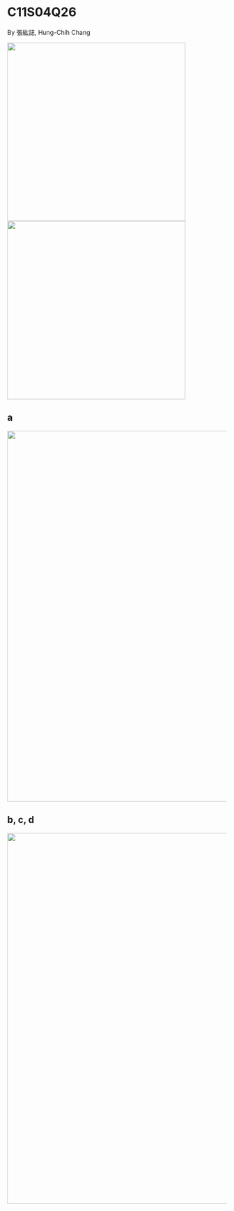 # C11S04Q26
By 張紘誌, Hung-Chih Chang

<img width="409" src="https://github.com/user-attachments/assets/bac6cf43-ab6d-400f-8fe7-dc021ef6b6e9"/>    
<img width="409" src="https://github.com/user-attachments/assets/8be898ab-c8ff-4325-a6ea-59b3eeb4747b"/>  

## a
<img width="850" src="https://github.com/user-attachments/assets/2863bb5e-87c2-4033-9f98-534ee242b048"/>    

## b, c, d
<img width="850" src="https://github.com/user-attachments/assets/bac6cf43-ab6d-400f-8fe7-dc021ef6b6e9"/>    
